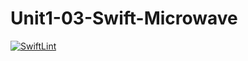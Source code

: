 # Unit1-03-Swift-Microwave
[![SwiftLint](https://github.com/ICS4U-Programming-AdrijanV/Unit1-03-Swift-Microwave/workflows/SwiftLint/badge.svg)](https://github.com/ICS4U-Programming-AdrijanV/Unit1-03-Swift-Microwave/actions)
